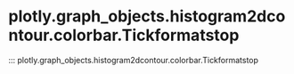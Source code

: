 # plotly.graph_objects.histogram2dcontour.colorbar.Tickformatstop

::: plotly.graph_objects.histogram2dcontour.colorbar.Tickformatstop
